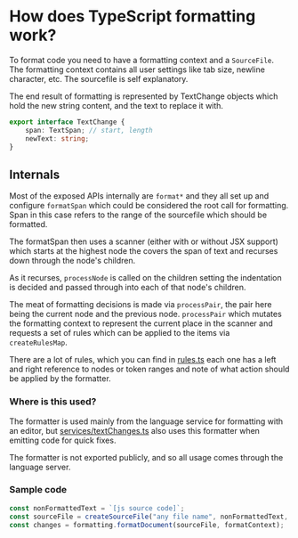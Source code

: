 # How does TypeScript formatting work?

To format code you need to have a formatting context and a `SourceFile`.  The formatting context contains 
all user settings like tab size, newline character, etc. The sourcefile is self explanatory. 

The end result of formatting is represented by TextChange objects which hold the new string content, and 
the text to replace it with. 

```ts
export interface TextChange {
    span: TextSpan; // start, length
    newText: string;
}
```

## Internals

Most of the exposed APIs internally are `format*` and they all set up and configure `formatSpan` which could be considered the root call for formatting. Span in this case refers to the range of 
the sourcefile which should be formatted. 

The formatSpan then uses a scanner (either with or without JSX support) which starts at the highest
node the covers the span of text and recurses down through the node's children.

As it recurses, `processNode` is called on the children setting the indentation is decided and passed 
through into each of that node's children.

The meat of formatting decisions is made via `processPair`, the pair here being the current node and the previous node. `processPair` which mutates the formatting context to represent the current place in the scanner and requests a set of rules which can be applied to the items via `createRulesMap`.

There are a lot of rules, which you can find in [rules.ts](./rules.ts) each one has a left and right reference to nodes or token ranges and note of what action should be applied by the formatter.

### Where is this used?

The formatter is used mainly from the language service for formatting with an editor, but [services/textChanges.ts](/src/services/textChanges.ts) also uses this formatter when emitting code for quick fixes. 

The formatter is not exported publicly, and so all usage comes through the language server.

### Sample code

```ts
const nonFormattedText = `[js source code]`;
const sourceFile = createSourceFile("any file name", nonFormattedText, ScriptTarget.ESNext, /*setParentNodes*/ true, ScriptKind.JS);
const changes = formatting.formatDocument(sourceFile, formatContext);
```
